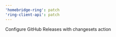 ```yaml
---
'homebridge-ring': patch
'ring-client-api': patch
---
```


Configure GitHub Releases with changesets action
